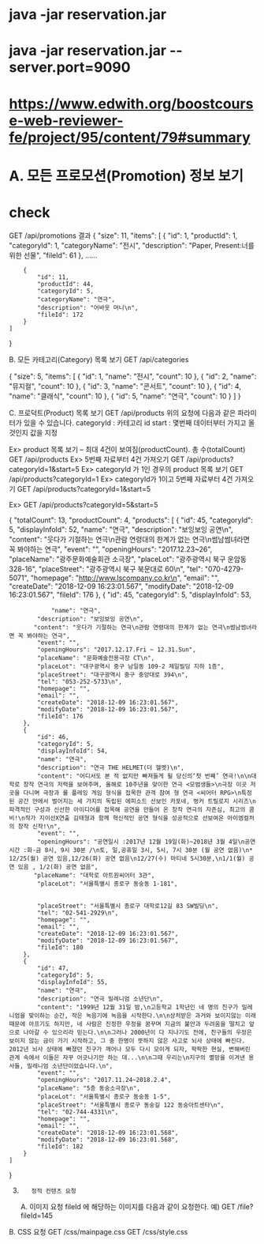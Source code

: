 # java -jar reservation.jar

# java -jar reservation.jar --server.port=9090

# https://www.edwith.org/boostcourse-web-reviewer-fe/project/95/content/79#summary

# A. 모든 프로모션(Promotion) 정보 보기

# check

GET /api/promotions
결과
{
"size": 11,
"items": [
{
"id": 1,
"productId": 1,
"categoryId": 1,
"categoryName": "전시",
"description": "Paper, Present:너를 위한 선물",
"fileId": 61
},
......

        {
        	"id": 11,
        	"productId": 44,
        	"categoryId": 5,
        	"categoryName": "연극",
        	"description": "어바웃 머니\n",
        	"fileId": 172
        }
    ]

}

B. 모든 카테고리(Category) 목록 보기
GET /api/categories

{
"size": 5,
"items": [
{
"id": 1,
"name": "전시",
"count": 10
},
{
"id": 2,
"name": "뮤지컬",
"count": 10
},
{
"id": 3,
"name": "콘서트",
"count": 10
},
{
"id": 4,
"name": "클래식",
"count": 10
},
{
"id": 5,
"name": "연극",
"count": 10
}
]
}

C. 프로덕트(Product) 목록 보기
GET /api/products
위의 요청에 다음과 같은 파라미터가 있을 수 있습니다.
categoryId : 카테고리 id
start : 몇번째 데이터부터 가지고 올 것인지 값을 지정

Ex> product 목록 보기 – 최대 4건이 보여짐(productCount). 총 수(totalCount)
GET /api/products
Ex> 5번째 자료부터 4건 가져오기
GET /api/products?categoryId=1&start=5
Ex> categoryId 가 1인 경우의 product 목록 보기
GET /api/products?categoryId=1
Ex> categoryId가 1이고 5번째 자료부터 4건 가져오기
GET /api/products?categoryId=1&start=5

Ex> GET /api/products?categoryId=5&start=5

{
"totalCount": 13,
"productCount": 4,
"products": [
{
"id": 45,
"categoryId": 5,
"displayInfoId": 52,
"name": "연극",
"description": "보잉보잉 공연\n",
"content": "웃다가 기절하는 연극\n관람 연령대의 한계가 없는 연극\n썸남썸녀라면 꼭 봐야하는 연극",
"event": "",
"openingHours": "2017.12.23~26",
"placeName": "광주문화예술회관 소극장",
"placeLot": "광주광역시 북구 운암동 328-16",
"placeStreet": "광주광역시 북구 북문대로 60\n",
"tel": "070-4279-5071",
"homepage": "http://www.lscompany.co.kr\n",
"email": "",
"createDate": "2018-12-09 16:23:01.567",
"modifyDate": "2018-12-09 16:23:01.567",
"fileId": 176
},
{
"id": 45,
"categoryId": 5,
"displayInfoId": 53,

             	"name": "연극",
        	"description": "보잉보잉 공연\n",
     	   "content": "웃다가 기절하는 연극\n관람 연령대의 한계가 없는 연극\n썸남썸녀라면 꼭 봐야하는 연극",
        	"event": "",
        	"openingHours": "2017.12.17.Fri ~ 12.31.Sun",
        	"placeName": "문화예술전용극장 CT\n",
        	"placeLot": "대구광역시 중구 남일동 109-2 제일빌딩 지하 1층",
    	    "placeStreet": "대구광역시 중구 중앙대로 394\n",
        	"tel": "053-252-5733\n",
        	"homepage": "",
        	"email": "",
        	"createDate": "2018-12-09 16:23:01.567",
        	"modifyDate": "2018-12-09 16:23:01.567",
        	"fileId": 176
    	},
    	{
        	"id": 46,
        	"categoryId": 5,
        	"displayInfoId": 54,
        	"name": "연극",
        	"description": "연극 THE HELMET(더 헬멧)\n",
        	"content": "어디서도 본 적 없지만 빠져들게 될 당신의‘첫 번째’ 연극!\n\n대학로 창작 연극의 저력을 보여주며, 올해로 10주년을 맞이한 연극 <모범생들>\n극장 이곳 저곳을 다니며 극장과 롤 플레잉 게임 형식을 접목한 관객 참여 형 연극 <씨어터 RPG>\n특정된 공간 안에서 벌어지는 세 가지의 독립된 에피소드 선보인 카포네, 벙커 트릴로지 시리즈\n파격적인 구성과 신선한 아이디어를 접목해 공연을 만들어 온 창작 연극의 자존심, 최고의 콤비!\n작가 지이선X연출 김태형과 함께 혁신적인 공연 형식을 성공적으로 선보여온 아이엠컬처의 창작 신작!\n",
        	"event": "",
        	"openingHours": "공연일시 :2017년 12월 19일(화)~2018년 3월 4일\n공연시간 :화-금 8시, 9시 30분 /\n토, 일,공휴일 3시, 5시, 7시 30분 (월 공연 없음)\n* 12/25(월) 공연 있음,12/26(화) 공연 없음\n12/27(수) 마티네 5시30분,\n1/1(월) 공연 있음 , 1/2(화) 공연 없음",
     	   "placeName": "대학로 아트원씨어터 3관",
        	"placeLot": "서울특별시 종로구 동숭동 1-181",


        	"placeStreet": "서울특별시 종로구 대학로12길 83 SW빌딩\n",
        	"tel": "02-541-2929\n",
        	"homepage": "",
        	"email": "",
        	"createDate": "2018-12-09 16:23:01.567",
        	"modifyDate": "2018-12-09 16:23:01.567",
        	"fileId": 180
    	},
    	{
        	"id": 47,
        	"categoryId": 5,
        	"displayInfoId": 55,
        	"name": "연극",
        	"description": "연극 밀레니엄 소년단\n",
        	"content": "1999년 12월 31일 밤,\n고등학교 1학년인 네 명의 친구가 밀레니엄을 맞이하는 순간, 작은 녹음기에 녹음을 시작한다.\n\n상처받은 과거와 보이지않는 미래 때문에 아프기도 하지만, 네 사람은 진정한 우정을 꿈꾸며 지금의 불안과 두려움을 떨치고 앞으로 나아갈 수 있으리라 믿는다.\n\n그러나 2000년이 다 지나기도 전에, 친구들의 우정은 보이지 않는 금이 가기 시작하고, 그 중 한명이 뜻하지 않은 사고로 뇌사 상태에 빠진다. 2012년 뇌사 상태에 빠졌던 친구가 깨어나 모두 다시 모이게 되자, 팍팍한 현실, 변해버린 관계 속에서 이들은 자꾸 어긋나기만 하는 데...\n\n그때 우리는\n지구의 멸망을 이겨낸 용사들, 밀레니엄 소년단이었습니다.\n",
        	"event": "",
        	"openingHours": "2017.11.24~2018.2.4",
        	"placeName": "5층 동숭소극장\n",
        	"placeLot": "서울특별시 종로구 동숭동 1-5",
        	"placeStreet": "서울특별시 종로구 동숭길 122 동숭아트센타\n",
        	"tel": "02-744-4331\n",
        	"homepage": "",
        	"email": "",
        	"createDate": "2018-12-09 16:23:01.568",
        	"modifyDate": "2018-12-09 16:23:01.568",
        	"fileId": 182
    	}
    ]

}

3.        정적 컨텐츠 요청
    A. 이미지 요청
    fileId 에 해당하는 이미지를 다음과 같이 요청한다.
    예)
    GET /file?fileId=145

B. CSS 요청
GET /css/mainpage.css
GET /css/style.css
